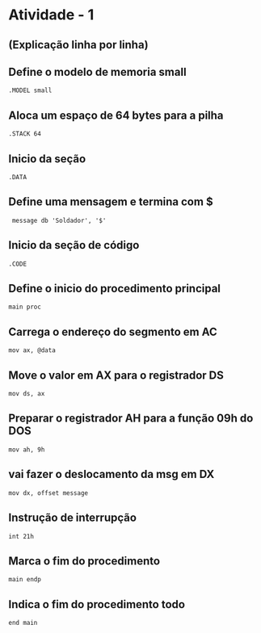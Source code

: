 # Atividade - 1 
## (Explicação linha por linha)

## Define o modelo de memoria small
~~~
.MODEL small
~~~

## Aloca um espaço de 64 bytes para a pilha 
~~~
.STACK 64
~~~

## Inicio da seção
~~~
.DATA                             
~~~

## Define uma mensagem e termina com $
~~~
 message db 'Soldador', '$'
~~~

## Inicio da seção de código
~~~
.CODE  
~~~

## Define o inicio do procedimento principal
~~~
main proc  
~~~

## Carrega o endereço do segmento em AC
~~~
mov ax, @data 
~~~

## Move o valor em AX para o registrador DS
~~~
mov ds, ax
~~~

## Preparar o registrador AH para a função 09h do DOS
~~~
mov ah, 9h   
~~~ 

## vai fazer o deslocamento da msg em DX
~~~
mov dx, offset message
~~~

## Instrução de interrupção
~~~
int 21h   
~~~

## Marca o fim do procedimento
~~~
main endp  
~~~

## Indica o fim do procedimento todo
~~~
end main
~~~